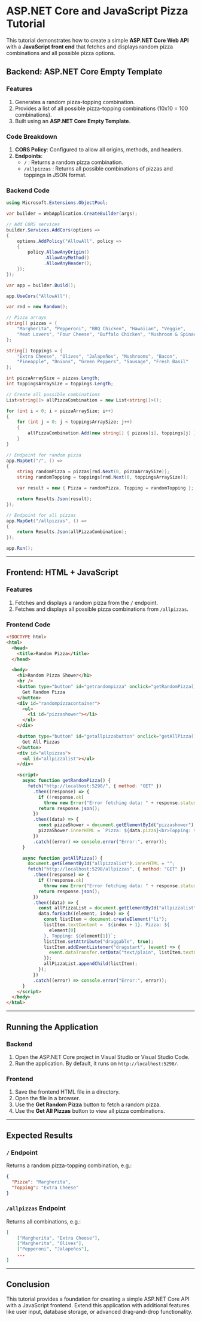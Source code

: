 # ASP.NET Core and JavaScript Pizza Tutorial

This tutorial demonstrates how to create a simple **ASP.NET Core Web API** with a **JavaScript front end** that fetches and displays random pizza combinations and all possible pizza options.

## Backend: ASP.NET Core Empty Template

### Features

1. Generates a random pizza-topping combination.
2. Provides a list of all possible pizza-topping combinations (10x10 = 100 combinations).
3. Built using an **ASP.NET Core Empty Template**.

### Code Breakdown

1. **CORS Policy**: Configured to allow all origins, methods, and headers.
2. **Endpoints**:
   - `/` : Returns a random pizza combination.
   - `/allpizzas` : Returns all possible combinations of pizzas and toppings in JSON format.

### Backend Code

```csharp
using Microsoft.Extensions.ObjectPool;

var builder = WebApplication.CreateBuilder(args);

// Add CORS services
builder.Services.AddCors(options =>
{
    options.AddPolicy("AllowAll", policy =>
    {
        policy.AllowAnyOrigin()
              .AllowAnyMethod()
              .AllowAnyHeader();
    });
});

var app = builder.Build();

app.UseCors("AllowAll");

var rnd = new Random();

// Pizza arrays
string[] pizzas = {
    "Margherita", "Pepperoni", "BBQ Chicken", "Hawaiian", "Veggie",
    "Meat Lovers", "Four Cheese", "Buffalo Chicken", "Mushroom & Spinach", "Mediterranean"
};

string[] toppings = {
    "Extra Cheese", "Olives", "Jalapeños", "Mushrooms", "Bacon",
    "Pineapple", "Onions", "Green Peppers", "Sausage", "Fresh Basil"
};

int pizzaArraySize = pizzas.Length;
int toppingsArraySize = toppings.Length;

// Create all possible combinations
List<string[]> allPizzaCombination = new List<string[]>();

for (int i = 0; i < pizzaArraySize; i++)
{
    for (int j = 0; j < toppingsArraySize; j++)
    {
        allPizzaCombination.Add(new string[] { pizzas[i], toppings[j] });
    }
}

// Endpoint for random pizza
app.MapGet("/", () =>
{
    string randomPizza = pizzas[rnd.Next(0, pizzaArraySize)];
    string randomTopping = toppings[rnd.Next(0, toppingsArraySize)];

    var result = new { Pizza = randomPizza, Topping = randomTopping };

    return Results.Json(result);
});

// Endpoint for all pizzas
app.MapGet("/allpizzas", () =>
{
    return Results.Json(allPizzaCombination);
});

app.Run();
```

---

## Frontend: HTML + JavaScript

### Features

1. Fetches and displays a random pizza from the `/` endpoint.
2. Fetches and displays all possible pizza combinations from `/allpizzas`.

### Frontend Code

```html
<!DOCTYPE html>
<html>
  <head>
    <title>Random Pizza</title>
  </head>

  <body>
    <h1>Random Pizza Shower</h1>
    <hr />
    <button type="button" id="getrandompizza" onclick="getRandomPizza()">
      Get Random Pizza
    </button>
    <div id="randompizzacontainer">
      <ul>
        <li id="pizzashower"></li>
      </ul>
    </div>

    <button type="button" id="getallpizzabutton" onclick="getAllPizza()">
      Get All Pizzas
    </button>
    <div id="allpizzas">
      <ul id="allpizzalist"></ul>
    </div>

    <script>
      async function getRandomPizza() {
        fetch("http://localhost:5298/", { method: "GET" })
          .then((response) => {
            if (!response.ok)
              throw new Error("Error fetching data: " + response.statusText);
            return response.json();
          })
          .then((data) => {
            const pizzaShower = document.getElementById("pizzashower");
            pizzaShower.innerHTML = `Pizza: ${data.pizza}<br>Topping: ${data.topping}`;
          })
          .catch((error) => console.error("Error:", error));
      }

      async function getAllPizza() {
        document.getElementById("allpizzalist").innerHTML = "";
        fetch("http://localhost:5298/allpizzas", { method: "GET" })
          .then((response) => {
            if (!response.ok)
              throw new Error("Error fetching data: " + response.statusText);
            return response.json();
          })
          .then((data) => {
            const allPizzaList = document.getElementById("allpizzalist");
            data.forEach((element, index) => {
              const listItem = document.createElement("li");
              listItem.textContent = `${index + 1}. Pizza: ${
                element[0]
              }, Topping: ${element[1]}`;
              listItem.setAttribute("draggable", true);
              listItem.addEventListener("dragstart", (event) => {
                event.dataTransfer.setData("text/plain", listItem.textContent);
              });
              allPizzaList.appendChild(listItem);
            });
          })
          .catch((error) => console.error("Error:", error));
      }
    </script>
  </body>
</html>
```

---

## Running the Application

### Backend

1. Open the ASP.NET Core project in Visual Studio or Visual Studio Code.
2. Run the application. By default, it runs on `http://localhost:5298/`.

### Frontend

1. Save the frontend HTML file in a directory.
2. Open the file in a browser.
3. Use the **Get Random Pizza** button to fetch a random pizza.
4. Use the **Get All Pizzas** button to view all pizza combinations.

---

## Expected Results

### `/` Endpoint

Returns a random pizza-topping combination, e.g.:

```json
{
  "Pizza": "Margherita",
  "Topping": "Extra Cheese"
}
```

### `/allpizzas` Endpoint

Returns all combinations, e.g.:

```json
[
    ["Margherita", "Extra Cheese"],
    ["Margherita", "Olives"],
    ["Pepperoni", "Jalapeños"],
    ...
]
```

---

## Conclusion

This tutorial provides a foundation for creating a simple ASP.NET Core API with a JavaScript frontend. Extend this application with additional features like user input, database storage, or advanced drag-and-drop functionality.
